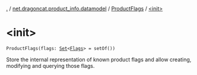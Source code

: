 [.](../../index.md) / [net.dragoncat.product_info.datamodel](../index.md) / [ProductFlags](index.md) / [&lt;init&gt;](./-init-.md)

# &lt;init&gt;

`ProductFlags(flags: `[`Set`](https://kotlinlang.org/api/latest/jvm/stdlib/kotlin.collections/-set/index.html)`<`[`Flags`](../-flags/index.md)`> = setOf())`

Store the internal representation of known product flags and allow creating, modifying and querying
those flags.

